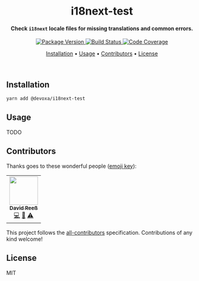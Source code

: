 <!-- Title -->
<h1 align="center">
  i18next-test
</h1>

<!-- Description -->
<h4 align="center">
  Check <code>i18next</code> locale files for missing translations and common errors.
</h4>

<!-- Badges -->
<p align="center">
  <a href="https://www.npmjs.com/package/@devoxa/i18next-test">
    <img
      src="https://img.shields.io/npm/v/@devoxa/i18next-test?style=flat-square"
      alt="Package Version"
    />
  </a>

  <a href="https://github.com/devoxa/i18next-test/actions?query=branch%3Amaster+workflow%3A%22Continuous+Integration%22">
    <img
      src="https://img.shields.io/github/workflow/status/devoxa/i18next-test/Continuous%20Integration?style=flat-square"
      alt="Build Status"
    />
  </a>

  <a href="https://codecov.io/github/devoxa/i18next-test">
    <img
      src="https://img.shields.io/codecov/c/github/devoxa/i18next-test/master?style=flat-square"
      alt="Code Coverage"
    />
  </a>
</p>

<!-- Quicklinks -->
<p align="center">
  <a href="#installation">Installation</a> •
  <a href="#usage">Usage</a> •
  <a href="#contributors">Contributors</a> •
  <a href="#license">License</a>
</p>

<br>

## Installation

```bash
yarn add @devoxa/i18next-test
```

## Usage

TODO

## Contributors

Thanks goes to these wonderful people ([emoji key](https://allcontributors.org/docs/en/emoji-key)):

<!-- ALL-CONTRIBUTORS-LIST:START - Do not remove or modify this section -->
<!-- prettier-ignore-start -->
<!-- markdownlint-disable -->
<table>
  <tr>
    <td align="center"><a href="https://www.david-reess.de"><img src="https://avatars3.githubusercontent.com/u/4615516?v=4" width="75px;" alt=""/><br /><sub><b>David Reeß</b></sub></a><br /><a href="https://github.com/devoxa/i18next-test/commits?author=queicherius" title="Code">💻</a> <a href="https://github.com/devoxa/i18next-test/commits?author=queicherius" title="Documentation">📖</a> <a href="https://github.com/devoxa/i18next-test/commits?author=queicherius" title="Tests">⚠️</a></td>
  </tr>
</table>

<!-- markdownlint-enable -->
<!-- prettier-ignore-end -->

<!-- ALL-CONTRIBUTORS-LIST:END -->

This project follows the [all-contributors](https://github.com/all-contributors/all-contributors)
specification. Contributions of any kind welcome!

## License

MIT
